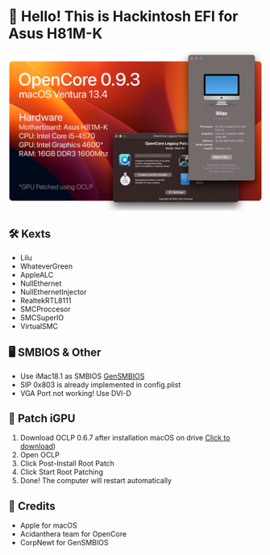 # 👋 Hello! This is Hackintosh EFI for Asus H81M-K
![Banner](Banner.png)

## 🛠 Kexts
- Lilu
- WhateverGreen
- AppleALC
- NullEthernet
- NullEthernetInjector
- RealtekRTL8111
- SMCProccesor
- SMCSuperIO
- VirtualSMC

## 🖥 SMBIOS & Other
- Use iMac18.1 as SMBIOS [GenSMBIOS](https://https://github.com/corpnewt/GenSMBIOS)
- SIP 0x803 is already implemented in config.plist
- VGA Port not working! Use DVI-D

## 🔨 Patch iGPU
1. Download OCLP 0.6.7 after installation macOS on drive [Click to download](https://github.com/dortania/OpenCore-Legacy-Patcher/releases/tag/0.6.7))
2. Open OCLP
3. Click Post-Install Root Patch
4. Click Start Root Patching
5. Done! The computer will restart automatically

## 💖 Credits
- Apple for macOS
- Acidanthera team for OpenCore
- CorpNewt for GenSMBIOS
